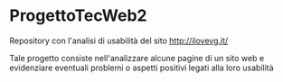 # ProgettoTecWeb2
Repository con l'analisi di usabilità del sito http://ilovevg.it/

Tale progetto consiste nell'analizzare alcune pagine di un sito web e evidenziare eventuali problemi o aspetti positivi legati alla loro usabilità
